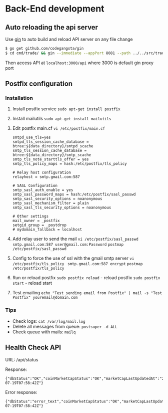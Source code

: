 # Back-End development

## Auto reloading the api server
Use [gin](https://github.com/codegangsta/gin) to auto build and reload API server on any file change

```sh
$ go get github.com/codegangsta/gin
$ cd cmd/trade/ && gin --immediate --appPort 8081 --path ../../src/trade --build ./ run trade.go
``` 

Then access API at `localhost:3000/api` where 3000 is default gin proxy port

## Postfix configuration 

### Installation
1. Install postfix service
	```sudo apt-get install postfix```

2. Install mailutils
	```sudo apt-get install mailutils```

3. Edit postfix main.cf 
	```vi /etc/postfix/main.cf```
	``` # TLS parameters
	smtpd_use_tls=yes
	smtpd_tls_session_cache_database = btree:${data_directory}/smtpd_scache
	smtp_tls_session_cache_database = btree:${data_directory}/smtp_scache
	smtp_tls_note_starttls_offer = yes
	smtp_tls_policy_maps = hash:/etc/postfix/tls_policy
	
	# Relay host configuration
	relayhost = smtp.gmail.com:587
	
	# SASL Configuration
	smtp_sasl_auth_enable = yes
	smtp_sasl_password_maps = hash:/etc/postfix/sasl_passwd
	smtp_sasl_security_options = noanonymous
	smtp_sasl_mechanism_filter = plain
	smtp_sasl_tls_security_options = noanonymous

	# Other settings
	mail_owner = _postfix
	setgid_group = _postdrop
	# mydomain_fallback = localhost
	```

4. Add relay user to send the mail
	``` vi /etc/postfix/sasl_passwd ```
 	``` smtp.gmail.com:587 user@gmail.com:Password```
	``` postmap /etc/postfix/sasl_passwd ```

5. Config to force the use of ssl with the gmail smtp server
	``` vi /etc/postfix/tls_policy ```
 	``` smtp.gmail.com:587 encrypt```
	``` postmap /etc/postfix/tls_policy ```

6. Run or reload postfix
	```sudo postfix reload``` - reload postfix
	```sudo postfix start``` - reload start

7. Test emailing
	```echo "Test sending email from Postfix" | mail -s "Test Postfix" youremail@domain.com```

### Tips
- Check logs: ```cat /var/log/mail.log```
- Delete all messages from queue: ```postsuper -d ALL```
- Check queue with mails: ```mailq```



## Health Check API
URL: /api/status

Response:
```
{"dbStatus":"OK","coinMarketCapStatus":"OK","marketCapLastUpdatedAt":"2018-07-19T07:58:42Z"}
```

Error response:
```
{"dbStatus":"error_text","coinMarketCapStatus":"OK","marketCapLastUpdatedAt":"2018-07-19T07:58:42Z"}
```
